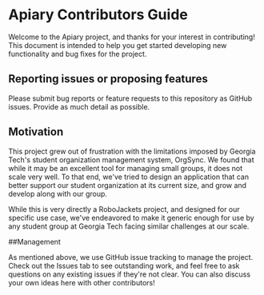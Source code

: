 # Apiary Contributors Guide

Welcome to the Apiary project, and thanks for your interest in contributing! This document is intended to help you get started developing new functionality and bug fixes for the project.

## Reporting issues or proposing features
Please submit bug reports or feature requests to this repository as GitHub issues. Provide as much detail as possible.

## Motivation
This project grew out of frustration with the limitations imposed by Georgia Tech's student organization management system, OrgSync. We found that while it may be an excellent tool for managing small groups, it does not scale very well. To that end, we've tried to design an application that can better support our student organization at its current size, and grow and develop along with our group.

While this is very directly a RoboJackets project, and designed for our specific use case, we've endeavored to make it generic enough for use by any student group at Georgia Tech facing similar challenges at our scale.

##Management

As mentioned above, we use GitHub issue tracking to manage the project. Check out the Issues tab to see outstanding work, and feel free to ask questions on any existing issues if they're not clear. You can also discuss your own ideas here with other contributors!
